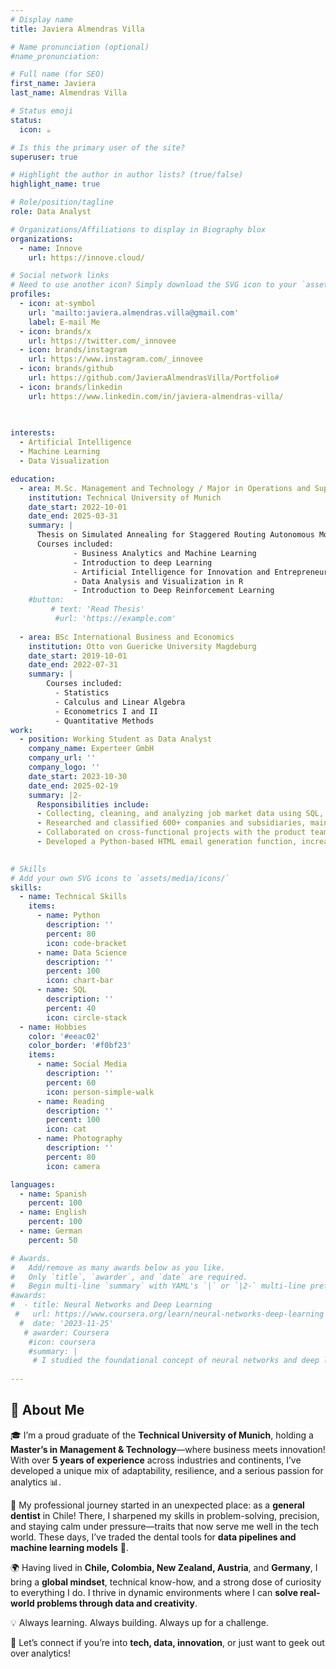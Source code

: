```yaml
---
# Display name
title: Javiera Almendras Villa

# Name pronunciation (optional)
#name_pronunciation: 

# Full name (for SEO)
first_name: Javiera
last_name: Almendras Villa

# Status emoji
status:
  icon: ☕️

# Is this the primary user of the site?
superuser: true

# Highlight the author in author lists? (true/false)
highlight_name: true

# Role/position/tagline
role: Data Analyst

# Organizations/Affiliations to display in Biography blox
organizations:
  - name: Innove
    url: https://innove.cloud/

# Social network links
# Need to use another icon? Simply download the SVG icon to your `assets/media/icons/` folder.
profiles:
  - icon: at-symbol
    url: 'mailto:javiera.almendras.villa@gmail.com'
    label: E-mail Me
  - icon: brands/x
    url: https://twitter.com/_innovee
  - icon: brands/instagram
    url: https://www.instagram.com/_innovee
  - icon: brands/github
    url: https://github.com/JavieraAlmendrasVilla/Portfolio#
  - icon: brands/linkedin
    url: https://www.linkedin.com/in/javiera-almendras-villa/
  
  

interests:
  - Artificial Intelligence
  - Machine Learning
  - Data Visualization

education:
  - area: M.Sc. Management and Technology / Major in Operations and Suply chain Mangement, Minor in Computer Engineering
    institution: Technical University of Munich
    date_start: 2022-10-01
    date_end: 2025-03-31
    summary: |
      Thesis on Simulated Annealing for Staggered Routing Autonomous Mobility on Demand
      Courses included:
              - Business Analytics and Machine Learning
              - Introduction to deep Learning
              - Artificial Intelligence for Innovation and Entrepreneurship
              - Data Analysis and Visualization in R
              - Introduction to Deep Reinforcement Learning
    #button:
         # text: 'Read Thesis'
          #url: 'https://example.com'
        
  - area: BSc International Business and Economics
    institution: Otto von Guericke University Magdeburg
    date_start: 2019-10-01
    date_end: 2022-07-31
    summary: | 
        Courses included:
          - Statistics
          - Calculus and Linear Algebra
          - Econometrics I and II
          - Quantitative Methods
work:
  - position: Working Student as Data Analyst
    company_name: Experteer GmbH
    company_url: ''
    company_logo: ''
    date_start: 2023-10-30
    date_end: 2025-02-19
    summary: |2-
      Responsibilities include:
      - Collecting, cleaning, and analyzing job market data using SQL, Python, and MS Excel to support machine learning model development
      - Researched and classified 600+ companies and subsidiaries, maintaining accurate corporate structures and up-to-date database management
      - Collaborated on cross-functional projects with the product team to define candidate expertise and match talent to job opportunities, delivering projects 50% faster than expected
      - Developed a Python-based HTML email generation function, increasing efficiency by 90%, and enabling automated candidate data sharing with headhunters
  

# Skills
# Add your own SVG icons to `assets/media/icons/`
skills:
  - name: Technical Skills
    items:
      - name: Python
        description: ''
        percent: 80
        icon: code-bracket
      - name: Data Science
        description: ''
        percent: 100
        icon: chart-bar
      - name: SQL
        description: ''
        percent: 40
        icon: circle-stack
  - name: Hobbies
    color: '#eeac02'
    color_border: '#f0bf23'
    items:
      - name: Social Media
        description: ''
        percent: 60
        icon: person-simple-walk
      - name: Reading
        description: ''
        percent: 100
        icon: cat
      - name: Photography
        description: ''
        percent: 80
        icon: camera

languages:
  - name: Spanish
    percent: 100
  - name: English
    percent: 100
  - name: German
    percent: 50

# Awards.
#   Add/remove as many awards below as you like.
#   Only `title`, `awarder`, and `date` are required.
#   Begin multi-line `summary` with YAML's `|` or `|2-` multi-line prefix and indent 2 spaces below.
#awards:
#  - title: Neural Networks and Deep Learning
 #   url: https://www.coursera.org/learn/neural-networks-deep-learning
  #  date: '2023-11-25'
   # awarder: Coursera
    #icon: coursera
    #summary: |
     # I studied the foundational concept of neural networks and deep learning. By the end, I was familiar with the significant technological trends driving the rise of deep learning; build, train, and apply fully connected deep neural networks; implement efficient (vectorized) neural networks; identify key parameters in a neural network’s architecture; and apply deep learning to your own applications.
  
---
```


## 👋 About Me



🎓 I’m a proud graduate of the **Technical University of Munich**, holding a **Master’s in Management & Technology**—where business meets innovation! With over **5 years of experience** across industries and continents, I’ve developed a unique mix of adaptability, resilience, and a serious passion for analytics 📊.

🦷 My professional journey started in an unexpected place: as a **general dentist** in Chile! There, I sharpened my skills in problem-solving, precision, and staying calm under pressure—traits that now serve me well in the tech world. These days, I’ve traded the dental tools for **data pipelines and machine learning models** 🤖.

🌍 Having lived in **Chile, Colombia, New Zealand, Austria**, and **Germany**, I bring a **global mindset**, technical know-how, and a strong dose of curiosity to everything I do. I thrive in dynamic environments where I can **solve real-world problems through data and creativity**.

💡 Always learning. Always building. Always up for a challenge.

🤝 Let’s connect if you’re into **tech, data, innovation**, or just want to geek out over analytics!
